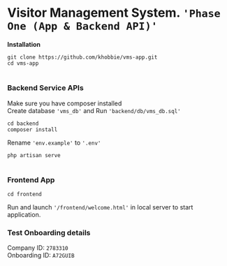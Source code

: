 # Visitor Management System. `'Phase One (App & Backend API)'`

**Installation**

    git clone https://github.com/khobbie/vms-app.git 
    cd vms-app

#
### Backend Service APIs

Make sure you have composer installed <br>
Create database `'vms_db'` and  Run `'backend/db/vms_db.sql'`

    cd backend
    composer install

Rename `'env.example'` to `'.env'` <br>

    php artisan serve

#

### Frontend App
    cd frontend
Run and launch `'/frontend/welcome.html'` in local server to start application.

### Test Onboarding details 
Company ID: `2783310` <br>
Onboarding ID: `A72GUIB`


